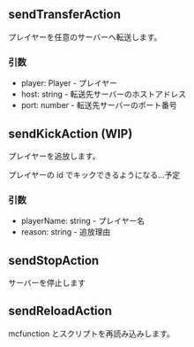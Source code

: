 ## sendTransferAction

プレイヤーを任意のサーバーへ転送します。

### 引数

- player: Player - プレイヤー
- host: string - 転送先サーバーのホストアドレス
- port: number - 転送先サーバーのポート番号

## sendKickAction (WIP)

プレイヤーを追放します。

プレイヤーの id でキックできるようになる…予定

### 引数

- playerName: string - プレイヤー名
- reason: string - 追放理由

## sendStopAction

サーバーを停止します

## sendReloadAction

mcfunction とスクリプトを再読み込みします。
